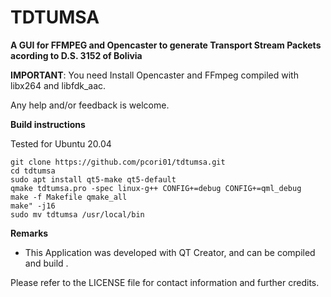 # TDTUMSA

**A GUI for FFMPEG and Opencaster to generate Transport Stream Packets acording to D.S. 3152 of Bolivia**

**IMPORTANT**: You need Install Opencaster and FFmpeg compiled with libx264 and libfdk_aac.

Any help and/or feedback is  welcome. 

**Build instructions**

Tested for Ubuntu 20.04

    git clone https://github.com/pcori01/tdtumsa.git  
    cd tdtumsa
    sudo apt install qt5-make qt5-default
    qmake tdtumsa.pro -spec linux-g++ CONFIG+=debug CONFIG+=qml_debug
    make -f Makefile qmake_all
    make" -j16
    sudo mv tdtumsa /usr/local/bin

**Remarks**

- This Application was developed with QT Creator, and can be compiled and build .

Please refer to the LICENSE file for contact information and further credits.   

